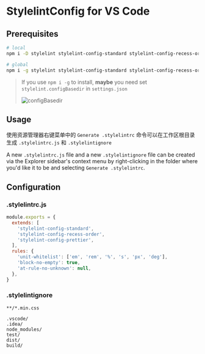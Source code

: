 # StylelintConfig for VS Code

## Prerequisites

```bash
# local
npm i -D stylelint stylelint-config-standard stylelint-config-recess-order stylelint-config-prettier

# global
npm i -g stylelint stylelint-config-standard stylelint-config-recess-order stylelint-config-prettier
```

> If you use `npm i -g` to install, **maybe** you need set `stylelint.configBasedir` in `settings.json`
>
> ![configBasedir](https://i.loli.net/2021/06/11/QydSMZ57vnxmiRa.png)

## Usage

使用资源管理器右键菜单中的 `Generate .stylelintrc` 命令可以在工作区根目录生成 `.stylelintrc.js` 和 `.stylelintignore`



A new `.stylelintrc.js` file and a new `.stylelintignore` file can be created via the Explorer sidebar's context menu by right-clicking in the folder where you'd like it to be and selecting `Generate .stylelintrc`.

## Configuration

### .stylelintrc.js

```js
module.exports = {
  extends: [
    'stylelint-config-standard',
    'stylelint-config-recess-order',
    'stylelint-config-prettier',
  ],
  rules: {
    'unit-whitelist': ['em', 'rem', '%', 's', 'px', 'deg'],
    'block-no-empty': true,
    'at-rule-no-unknown': null,
  },
}

```

### .stylelintignore

```
**/*.min.css

.vscode/
.idea/
node_modules/
test/
dist/
build/
```

